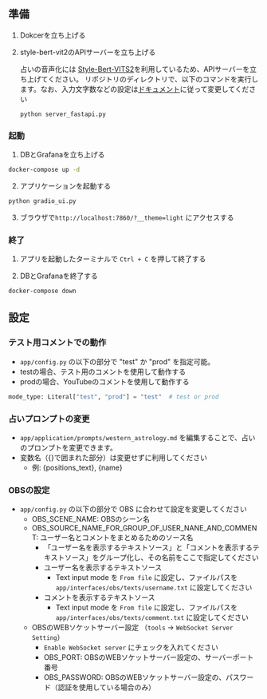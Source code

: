 
## 準備


1. Dokcerを立ち上げる
2. style-bert-vit2のAPIサーバーを立ち上げる

    占いの音声化には [Style-Bert-VITS2](https://github.com/litagin02/Style-Bert-VITS2)を利用しているため、APIサーバーを立ち上げてください。
    リポジトリのディレクトリで、以下のコマンドを実行します。なお、入力文字数などの設定は[ドキュメント](https://github.com/litagin02/Style-Bert-VITS2?tab=readme-ov-file#api-server)に従って変更してください
    
    ```
    python server_fastapi.py
    ```
   
### 起動

1. DBとGrafanaを立ち上げる

  ```bash
  docker-compose up -d
  ```

2. アプリケーションを起動する

  ```bash
  python gradio_ui.py
  ```

3. ブラウザで`http://localhost:7860/?__theme=light` にアクセスする

### 終了

1. アプリを起動したターミナルで `Ctrl + C` を押して終了する

2. DBとGrafanaを終了する

  ```bash
  docker-compose down
  ```

## 設定

### テスト用コメントでの動作

- `app/config.py` の以下の部分で "test" か "prod" を指定可能。
- testの場合、テスト用のコメントを使用して動作する
- prodの場合、YouTubeのコメントを使用して動作する

```python
mode_type: Literal["test", "prod"] = "test"  # test or prod
```

### 占いプロンプトの変更

- `app/application/prompts/western_astrology.md` を編集することで、占いのプロンプトを変更できます。
- 変数名（{}で囲まれた部分）は変更せずに利用してください
  - 例: {positions_text}, {name}

### OBSの設定

- `app/config.py` の以下の部分で OBS に合わせて設定を変更してください
  - OBS_SCENE_NAME: OBSのシーン名
  - OBS_SOURCE_NAME_FOR_GROUP_OF_USER_NANE_AND_COMMENT: ユーザー名とコメントをまとめるためのソース名
    - 「ユーザー名を表示するテキストソース」と「コメントを表示するテキストソース」をグループ化し、その名前をここで指定してください
    - ユーザー名を表示するテキストソース
      - Text input mode を `From file` に設定し、ファイルパスを `app/interfaces/obs/texts/username.txt` に設定してください
    - コメントを表示するテキストソース
      - Text input mode を `From file` に設定し、ファイルパスを `app/interfaces/obs/texts/comment.txt` に設定してください
  - OBSのWEBソケットサーバー設定 （`tools` → `WebSocket Server Setting`）
    - `Enable WebSocket server` にチェックを入れてください
    - OBS_PORT: OBSのWEBソケットサーバー設定の、サーバーポート番号
    - OBS_PASSWORD: OBSのWEBソケットサーバー設定の、パスワード（認証を使用している場合のみ）